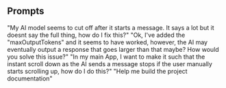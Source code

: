 ## Prompts

"My AI model seems to cut off after it starts a message. It says a lot but it doesnt say the full thing, how do I fix this?"
"Ok, I've added the "maxOutputTokens" and it seems to have worked, however, the AI may eventually output a response that goes larger than that maybe? How would you solve this issue?"
"In my main App, I want to make it such that the instant scroll down as the AI sends a message stops if the user manually starts scrolling up, how do I do this?"
"Help me build the project documentation"
